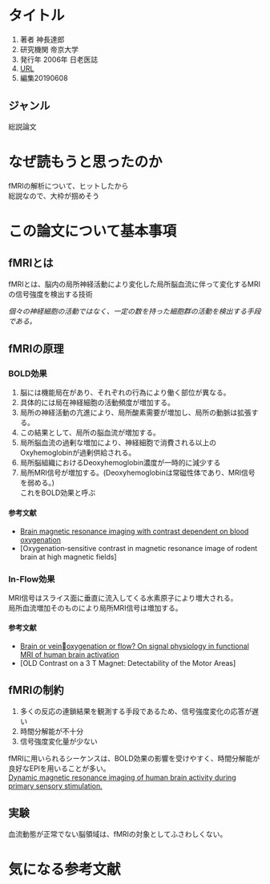 # タイトル
1. 著者 神長達郎  
2. 研究機関  帝京大学
3. 発行年  2006年 日老医誌  
4. [URL](https://www.jstage.jst.go.jp/article/geriatrics1964/43/1/43_1_1/_pdf)  
5. 編集20190608
## ジャンル
総説論文  

# なぜ読もうと思ったのか  
fMRIの解析について、ヒットしたから  
総説なので、大枠が掴めそう  

# この論文について基本事項  

## fMRIとは  
fMRIとは、脳内の局所神経活動により変化した局所脳血流に伴って変化するMRIの信号強度を検出する技術  

*個々の神経細胞の活動ではなく、一定の数を持った細胞群の活動を検出する手段である。*   

## fMRIの原理  
### BOLD効果  
1. 脳には機能局在があり、それぞれの行為により働く部位が異なる。  
2. 具体的には局在神経細胞の活動頻度が増加する。  
3. 局所の神経活動の亢進により、局所酸素需要が増加し、局所の動脈は拡張する。  
4. この結果として、局所の脳血流が増加する。  
5. 局所脳血流の過剰な増加により、神経細胞で消費される以上のOxyhemoglobinが過剰供給される。  
6. 局所脳組織におけるDeoxyhemoglobin濃度が一時的に減少する  
7. 局所MRI信号が増加する。(Deoxyhemoglobinは常磁性体であり、MRI信号を弱める。)  
これをBOLD効果と呼ぶ  

#### 参考文献  
+ [Brain magnetic resonance imaging with contrast dependent on blood oxygenation](https://www.pnas.org/content/87/24/9868.short)  
+ [Oxygenation‐sensitive contrast in magnetic resonance image of rodent brain at high magnetic fields]  

### In-Flow効果  
MRI信号はスライス面に垂直に流入してくる水素原子により増大される。  
局所血流増加そのものにより局所MRI信号は増加する。

#### 参考文献  
+ [Brain or veinoxygenation or flow? On signal physiology in functional MRI of human brain activation](https://onlinelibrary.wiley.com/doi/abs/10.1002/nbm.1940070108%4010.1002/%28ISSN%291099-1492.NMR-in-Biomedicine%3A30-Year-Celebration)  
+ [OLD Contrast on a 3 T Magnet: Detectability of the Motor Areas]  

## fMRIの制約  
1. 多くの反応の連鎖結果を観測する手段であるため、信号強度変化の応答が遅い  
2. 時間分解能が不十分  
3. 信号強度変化量が少ない  

fMRIに用いられるシーケンスは、BOLD効果の影響を受けやすく、時間分解能が良好なEPIを用いることが多い。  
[Dynamic magnetic resonance imaging of human brain activity during primary sensory stimulation.](https://www.pnas.org/content/89/12/5675.short)  

## 実験
血流動態が正常でない脳領域は、fMRIの対象としてふさわしくない。


# 気になる参考文献  
